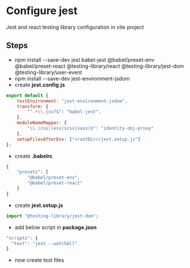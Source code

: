 # Configure jest
Jest and react testing library configuration in vite project

## Steps
- npm install --save-dev jest babel-jest @babel/preset-env @babel/preset-react @testing-library/react @testing-library/jest-dom @testing-library/user-event
- npm install --save-dev jest-environment-jsdom
- create **jest.config.js**
```js
export default {
    testEnvironment: "jest-environment-jsdom",
    transform: {
        "^.+\\.jsx?$": "babel-jest",
    },
    moduleNameMapper: {
        "\\.(css|less|scss|sass)$": "identity-obj-proxy"
    },
    setupFilesAfterEnv: ["<rootDir>/jest.setup.js"]
};
```
- create **.babelrc**
```js
{
    "presets": [
        "@babel/preset-env",
        "@babel/preset-react"
    ]
}
```
- create **jest.setup.js**
```js
import "@testing-library/jest-dom";
```
- add below script in **package.json**
```js
"scripts": {
  "test": "jest --watchAll"
}
```
- now create test files
